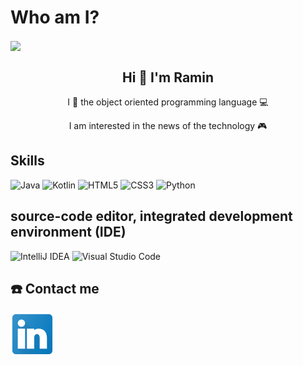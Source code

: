 


# Who am I?
<img align = "center" src ="https://github.com/raminabolghasemi/raminabolghasemi/assets/126275041/4fc50f64-3954-4cef-b605-5207cb9d2ddd.svg">

<h2 align ="center"> Hi 👋 I'm Ramin </h2>

<p align ="center"> I 💟 the object oriented programming language 💻 </p>

<p align ="center"> I am interested in the news of the technology  🎮 </p>


<h2 align ="left"> Skills </h2>

![Java](https://img.shields.io/badge/java-%23ED8B00.svg?style=for-the-badge&logo=openjdk&logoColor=white) ![Kotlin](https://img.shields.io/badge/kotlin-%237F52FF.svg?style=for-the-badge&logo=kotlin&logoColor=white) ![HTML5](https://img.shields.io/badge/html5-%23E34F26.svg?style=for-the-badge&logo=html5&logoColor=white) ![CSS3](https://img.shields.io/badge/css3-%231572B6.svg?style=for-the-badge&logo=css3&logoColor=white) ![Python](https://img.shields.io/badge/python-3670A0?style=for-the-badge&logo=python&logoColor=ffdd54)

<h2 align ="left"> source-code editor, integrated development environment (IDE)</h2>

![IntelliJ IDEA](https://img.shields.io/badge/IntelliJIDEA-000000.svg?style=for-the-badge&logo=intellij-idea&logoColor=white) ![Visual Studio Code](https://img.shields.io/badge/Visual%20Studio%20Code-0078d7.svg?style=for-the-badge&logo=visual-studio-code&logoColor=white) 

<h2 align ="left"> ☎️ Contact me </h2>

<a href="linkedin.com/in/ramin-abolghasemi-komleh-b32510295"> <img src="https://github.com/raminabolghasemi/raminabolghasemi/blob/main/image/icons8-linkedin-logo-70.png?raw=true"> </a>

